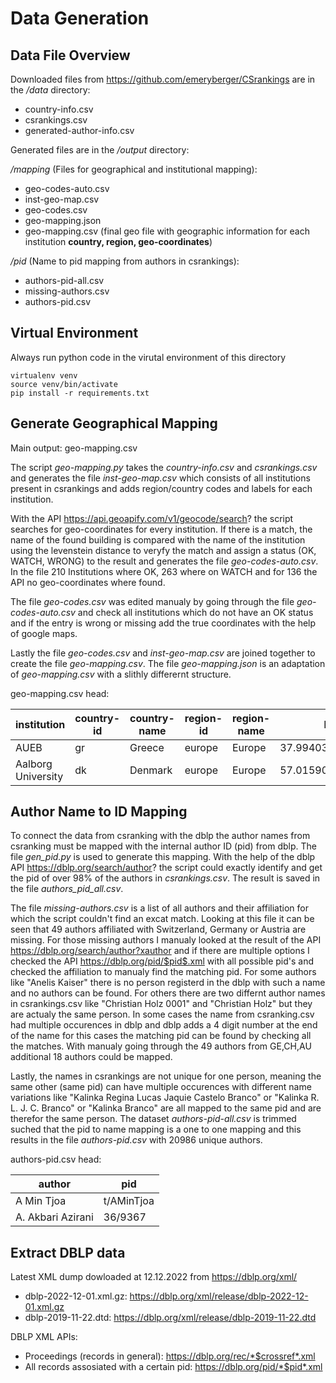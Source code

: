# Data Generation 

## Data File Overview

Downloaded files from https://github.com/emeryberger/CSrankings are in the */data* directory: 
  
* country-info.csv
* csrankings.csv
* generated-author-info.csv

Generated files are in the */output* directory:

*/mapping* (Files for geographical and institutional mapping):

* geo-codes-auto.csv
* inst-geo-map.csv
* geo-codes.csv
* geo-mapping.json
* geo-mapping.csv (final geo file with geographic information for each institution **country, region, geo-coordinates**)

*/pid* (Name to pid mapping from authors in csrankings):

* authors-pid-all.csv
* missing-authors.csv
* authors-pid.csv


## Virtual Environment 

Always run python code in the virutal environment of this directory

```{shell}
virtualenv venv
source venv/bin/activate
pip install -r requirements.txt
```

## Generate Geographical Mapping

Main output: geo-mapping.csv 

The script *geo-mapping.py* takes the *country-info.csv* and *csrankings.csv* and generates the file *inst-geo-map.csv* which consists of all institutions present in csrankings and adds region/country codes and labels for each institution. 

With the API https://api.geoapify.com/v1/geocode/search? the script searches for geo-coordinates for every institution. If there is a match, the name of the found building is compared with the name of the institution using the levenstein distance to veryfy the match and assign a status (OK, WATCH, WRONG) to the result and generates the file *geo-codes-auto.csv*. In the file 210 Institutions where OK, 263 where on WATCH and for 136 the API no geo-coordinates where found.

The file *geo-codes.csv* was edited manualy by going through the file *geo-codes-auto.csv* and check all institutions which do not have an OK status and if the entry is wrong or missing add the true coordinates with the help of google maps. 

Lastly the file *geo-codes.csv* and *inst-geo-map.csv* are joined together to create the file *geo-mapping.csv*. The file *geo-mapping.json* is an adaptation of *geo-mapping.csv* with a slithly differernt structure. 

geo-mapping.csv head:

institution|country-id|country-name|region-id|region-name|lat|lon
| -------- | ------- |------- |------- |------- |------- |------- |
|AUEB|gr|Greece|europe|Europe|37.9940338898775|23.732771540394|
|Aalborg University|dk|Denmark|europe|Europe|57.01590705|9.9753082435574|

## Author Name to ID Mapping

To connect the data from csranking with the dblp the author names from csranking must be mapped with the internal author ID (pid) from dblp. The file *gen_pid.py* is used to generate this mapping. With the help of the dblp API https://dblp.org/search/author? the script could exactly identify and get the pid of over 98% of the authors in *csrankings.csv*. The result is saved in the file *authors_pid_all.csv*. 

The file *missing-authors.csv* is a list of all authors and their affiliation for which the script couldn't find an excat match. Looking at this file it can be seen that 49 authors affiliated with Switzerland, Germany or Austria are missing. For those missing authors I manualy looked at the result of the API https://dblp.org/search/author?xauthor and if there are multiple options I checked the API https://dblp.org/pid/$pid$.xml with all possible pid's and checked the affiliation to manualy find the matching pid. For some authors like "Anelis Kaiser" there is no person registerd in the dblp with such a name and no authors can be found. For others there are two differnt author names in csrankings.csv like "Christian Holz 0001" and "Christian Holz" but they are actualy the same person. In some cases the name from csranking.csv had multiple occurences in dblp and dblp adds a 4 digit number at the end of the name for this cases the matching pid can be found by checking all the matches. With manualy going through the 49 authors from GE,CH,AU additional 18 authors could be mapped.

Lastly, the names in csrankings are not unique for one person, meaning the same other (same pid) can have multiple occurences with different name variations like "Kalinka Regina Lucas Jaquie Castelo Branco" or "Kalinka R. L. J. C. Branco" or "Kalinka Branco" are all mapped to the same pid and are therefor the same person. The dataset *authors-pid-all.csv* is trimmed suched that the pid to name mapping is a one to one mapping and this results in the file *authors-pid.csv* with 20986 unique authors. 

authors-pid.csv head:

| author  | pid |
| ------------- | ------------- |
| A Min Tjoa  | t/AMinTjoa  |
| A. Akbari Azirani  | 36/9367  |

## Extract DBLP data

Latest XML dump dowloaded at 12.12.2022 from https://dblp.org/xml/

* dblp-2022-12-01.xml.gz: https://dblp.org/xml/release/dblp-2022-12-01.xml.gz
* dblp-2019-11-22.dtd: https://dblp.org/xml/release/dblp-2019-11-22.dtd

DBLP XML APIs:

* Proceedings (records in general): https://dblp.org/rec/*$crossref*.xml
* All records assosiated with a certain pid: https://dblp.org/pid/*$pid*.xml
